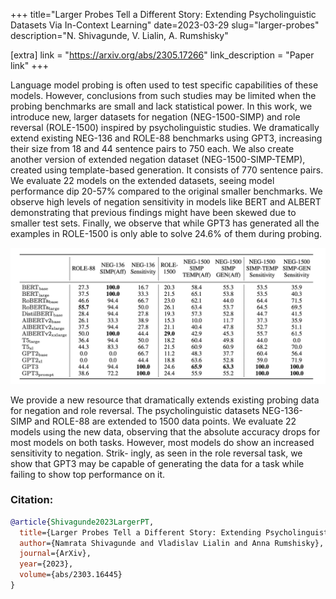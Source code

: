 +++
title="Larger Probes Tell a Different Story: Extending Psycholinguistic Datasets Via In-Context Learning"
date=2023-03-29
slug="larger-probes"
description="N. Shivagunde, V. Lialin, A. Rumshisky"

[extra]
link = "https://arxiv.org/abs/2305.17266"
link_description = "Paper link"
+++

Language model probing is often used to test specific capabilities of these models. However, conclusions from such studies may be limited when the probing benchmarks are small and lack statistical power. In this work, we introduce new, larger datasets for negation (NEG-1500-SIMP) and role reversal (ROLE-1500) inspired by psycholinguistic studies. We dramatically extend existing NEG-136 and ROLE-88 benchmarks using GPT3, increasing their size from 18 and 44 sentence pairs to 750 each. We also create another version of extended negation dataset (NEG-1500-SIMP-TEMP), created using template-based generation. It consists of 770 sentence pairs. We evaluate 22 models on the extended datasets, seeing model performance dip 20-57% compared to the original smaller benchmarks. We observe high levels of negation sensitivity in models like BERT and ALBERT demonstrating that previous findings might have been skewed due to smaller test sets. Finally, we observe that while GPT3 has generated all the examples in ROLE-1500 is only able to solve 24.6% of them during probing.

<!-- more -->

![Results table](larger_probes.png)

We provide a new resource that dramatically extends existing probing data for negation and role reversal. The psycholinguistic datasets NEG-136- SIMP and ROLE-88 are extended to 1500 data points. We evaluate 22 models using the new data, observing that the absolute accuracy drops for most models on both tasks. However, most models do show an increased sensitivity to negation. Strik- ingly, as seen in the role reversal task, we show that GPT3 may be capable of generating the data for a task while failing to show top performance on it.

### Citation:
```bibtex
@article{Shivagunde2023LargerPT,
  title={Larger Probes Tell a Different Story: Extending Psycholinguistic Datasets Via In-Context Learning},
  author={Namrata Shivagunde and Vladislav Lialin and Anna Rumshisky},
  journal={ArXiv},
  year={2023},
  volume={abs/2303.16445}
}
```
